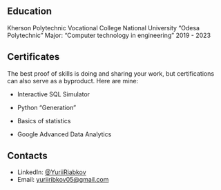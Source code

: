 ## Education

Kherson Polytechnic Vocational College National
University “Odesa Polytechnic”
Major: “Computer technology in engineering”
2019 - 2023

## Certificates
The best proof of skills is doing and sharing your work, but certifications can also serve as a byproduct. Here are mine:

- Interactive SQL Simulator 

- Python “Generation” 

- Basics of statistics 

- Google Advanced Data Analytics

## Contacts
- LinkedIn: [@YuriiRiabkov](https://www.linkedin.com/in/yurii-riabkov-0753a5281/)
- Email: yuriiribkov05@gmail.com

